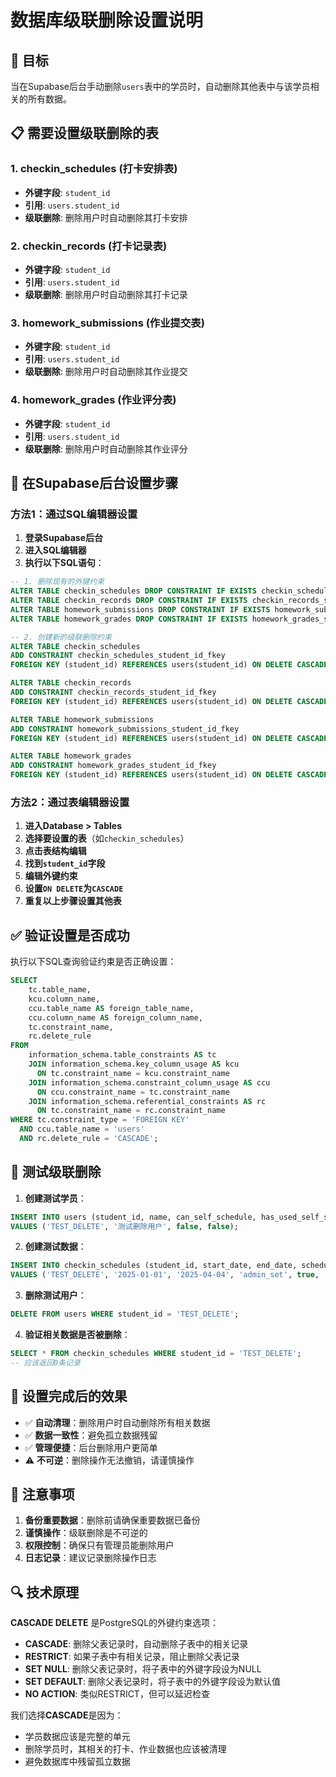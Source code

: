 # 数据库级联删除设置说明

## 🎯 **目标**
当在Supabase后台手动删除`users`表中的学员时，自动删除其他表中与该学员相关的所有数据。

## 📋 **需要设置级联删除的表**

### 1. **checkin_schedules** (打卡安排表)
- **外键字段**: `student_id`
- **引用**: `users.student_id`
- **级联删除**: 删除用户时自动删除其打卡安排

### 2. **checkin_records** (打卡记录表)
- **外键字段**: `student_id`
- **引用**: `users.student_id`
- **级联删除**: 删除用户时自动删除其打卡记录

### 3. **homework_submissions** (作业提交表)
- **外键字段**: `student_id`
- **引用**: `users.student_id`
- **级联删除**: 删除用户时自动删除其作业提交

### 4. **homework_grades** (作业评分表)
- **外键字段**: `student_id`
- **引用**: `users.student_id`
- **级联删除**: 删除用户时自动删除其作业评分

## 🔧 **在Supabase后台设置步骤**

### 方法1：通过SQL编辑器设置

1. **登录Supabase后台**
2. **进入SQL编辑器**
3. **执行以下SQL语句**：

```sql
-- 1. 删除现有的外键约束
ALTER TABLE checkin_schedules DROP CONSTRAINT IF EXISTS checkin_schedules_student_id_fkey;
ALTER TABLE checkin_records DROP CONSTRAINT IF EXISTS checkin_records_student_id_fkey;
ALTER TABLE homework_submissions DROP CONSTRAINT IF EXISTS homework_submissions_student_id_fkey;
ALTER TABLE homework_grades DROP CONSTRAINT IF EXISTS homework_grades_student_id_fkey;

-- 2. 创建新的级联删除约束
ALTER TABLE checkin_schedules 
ADD CONSTRAINT checkin_schedules_student_id_fkey 
FOREIGN KEY (student_id) REFERENCES users(student_id) ON DELETE CASCADE;

ALTER TABLE checkin_records 
ADD CONSTRAINT checkin_records_student_id_fkey 
FOREIGN KEY (student_id) REFERENCES users(student_id) ON DELETE CASCADE;

ALTER TABLE homework_submissions 
ADD CONSTRAINT homework_submissions_student_id_fkey 
FOREIGN KEY (student_id) REFERENCES users(student_id) ON DELETE CASCADE;

ALTER TABLE homework_grades 
ADD CONSTRAINT homework_grades_student_id_fkey 
FOREIGN KEY (student_id) REFERENCES users(student_id) ON DELETE CASCADE;
```

### 方法2：通过表编辑器设置

1. **进入Database > Tables**
2. **选择要设置的表**（如`checkin_schedules`）
3. **点击表结构编辑**
4. **找到`student_id`字段**
5. **编辑外键约束**
6. **设置`ON DELETE`为`CASCADE`**
7. **重复以上步骤设置其他表**

## ✅ **验证设置是否成功**

执行以下SQL查询验证约束是否正确设置：

```sql
SELECT 
    tc.table_name, 
    kcu.column_name, 
    ccu.table_name AS foreign_table_name,
    ccu.column_name AS foreign_column_name,
    tc.constraint_name,
    rc.delete_rule
FROM 
    information_schema.table_constraints AS tc 
    JOIN information_schema.key_column_usage AS kcu
      ON tc.constraint_name = kcu.constraint_name
    JOIN information_schema.constraint_column_usage AS ccu
      ON ccu.constraint_name = tc.constraint_name
    JOIN information_schema.referential_constraints AS rc
      ON tc.constraint_name = rc.constraint_name
WHERE tc.constraint_type = 'FOREIGN KEY' 
  AND ccu.table_name = 'users'
  AND rc.delete_rule = 'CASCADE';
```

## 🧪 **测试级联删除**

1. **创建测试学员**：
```sql
INSERT INTO users (student_id, name, can_self_schedule, has_used_self_schedule)
VALUES ('TEST_DELETE', '测试删除用户', false, false);
```

2. **创建测试数据**：
```sql
INSERT INTO checkin_schedules (student_id, start_date, end_date, schedule_type, is_active, created_by)
VALUES ('TEST_DELETE', '2025-01-01', '2025-04-04', 'admin_set', true, 'system');
```

3. **删除测试用户**：
```sql
DELETE FROM users WHERE student_id = 'TEST_DELETE';
```

4. **验证相关数据是否被删除**：
```sql
SELECT * FROM checkin_schedules WHERE student_id = 'TEST_DELETE';
-- 应该返回0条记录
```

## 🎉 **设置完成后的效果**

- ✅ **自动清理**：删除用户时自动删除所有相关数据
- ✅ **数据一致性**：避免孤立数据残留
- ✅ **管理便捷**：后台删除用户更简单
- ⚠️ **不可逆**：删除操作无法撤销，请谨慎操作

## 📝 **注意事项**

1. **备份重要数据**：删除前请确保重要数据已备份
2. **谨慎操作**：级联删除是不可逆的
3. **权限控制**：确保只有管理员能删除用户
4. **日志记录**：建议记录删除操作日志

## 🔍 **技术原理**

**CASCADE DELETE** 是PostgreSQL的外键约束选项：
- **CASCADE**: 删除父表记录时，自动删除子表中的相关记录
- **RESTRICT**: 如果子表中有相关记录，阻止删除父表记录
- **SET NULL**: 删除父表记录时，将子表中的外键字段设为NULL
- **SET DEFAULT**: 删除父表记录时，将子表中的外键字段设为默认值
- **NO ACTION**: 类似RESTRICT，但可以延迟检查

我们选择**CASCADE**是因为：
- 学员数据应该是完整的单元
- 删除学员时，其相关的打卡、作业数据也应该被清理
- 避免数据库中残留孤立数据
